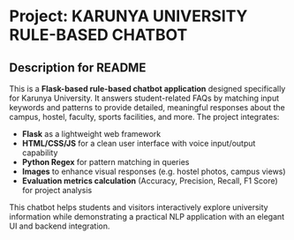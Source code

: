 # Project: KARUNYA UNIVERSITY RULE-BASED CHATBOT

## Description for README

This is a **Flask-based rule-based chatbot application** designed specifically for Karunya University. It answers student-related FAQs by matching input keywords and patterns to provide detailed, meaningful responses about the campus, hostel, faculty, sports facilities, and more. The project integrates:

- **Flask** as a lightweight web framework
- **HTML/CSS/JS** for a clean user interface with voice input/output capability
- **Python Regex** for pattern matching in queries
- **Images** to enhance visual responses (e.g. hostel photos, campus views)
- **Evaluation metrics calculation** (Accuracy, Precision, Recall, F1 Score) for project analysis

This chatbot helps students and visitors interactively explore university information while demonstrating a practical NLP application with an elegant UI and backend integration.

